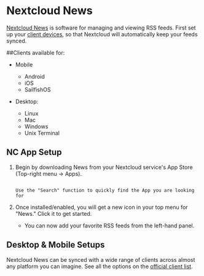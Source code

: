 # Nextcloud News

[Nextcloud News](https://apps.nextcloud.com/apps/news) is software for managing and viewing RSS feeds.  First set up your [client devices](/service-guides/nextcloud/nextcloud-setup/), so that Nextcloud will automatically keep your feeds synced.

##Clients available for:

- Mobile
    - Android
    - iOS
    - SailfishOS

- Desktop:
    - Linux
    - Mac
    - Windows
    - Unix Terminal

## NC App Setup

1. Begin by downloading News from your Nextcloud service's App Store (Top-right menu -> Apps).

    ```admonish tip

    Use the "Search" function to quickly find the App you are looking for

    ```

1. Once installed/enabled, you will get a new icon in your top menu for "News."  Click it to get started.

    - You can now add your favorite RSS feeds from the left-hand panel.

## Desktop & Mobile Setups

Nextcloud News can be synced with a wide range of clients across almost any platform you can imagine. See all the options on the [official client list](https://nextcloud.github.io/news/clients/).